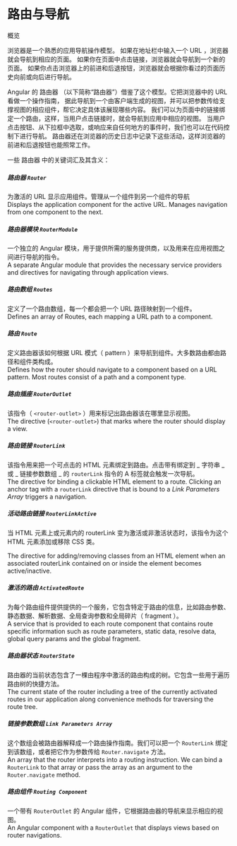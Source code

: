 # 路由与导航

概览

浏览器是一个熟悉的应用导航操作模型。 如果在地址栏中输入一个 URL ，浏览器就会导航到相应的页面。 如果你在页面中点击链接，浏览器就会导航到一个新的页面。 如果你点击浏览器上的前进和后退按钮，浏览器就会根据你看过的页面历史向前或向后进行导航。

Angular 的 路由器 （以下简称“路由器”）借鉴了这个模型。它把浏览器中的 URL 看做一个操作指南， 据此导航到一个由客户端生成的视图，并可以把参数传给支撑视图的相应组件，帮它决定具体该展现哪些内容。 我们可以为页面中的链接绑定一个路由，这样，当用户点击链接时，就会导航到应用中相应的视图。 当用户点击按钮、从下拉框中选取，或响应来自任何地方的事件时，我们也可以在代码控制下进行导航。 路由器还在浏览器的历史日志中记录下这些活动，这样浏览器的前进和后退按钮也能照常工作。

一些 路由器 中的关键词汇及其含义：

##### 路由器 `Router`

为激活的 URL 显示应用组件。管理从一个组件到另一个组件的导航  
Displays the application component for the active URL. Manages navigation from one component to the next.

##### 路由器模块 `RouterModule`

一个独立的 Angular 模块，用于提供所需的服务提供商，以及用来在应用视图之间进行导航的指令。  
A separate Angular module that provides the necessary service providers and directives for navigating through application views.

##### 路由数组 `Routes`

定义了一个路由数组，每一个都会把一个 URL 路径映射到一个组件。  
Defines an array of Routes, each mapping a URL path to a component.

##### 路由 `Route`

定义路由器该如何根据 URL 模式（ pattern ）来导航到组件。大多数路由都由路径和组件类构成。  
Defines how the router should navigate to a component based on a URL pattern. Most routes consist of a path and a component type.

##### 路由插座 `RouterOutlet`

该指令（ `<router-outlet>` ）用来标记出路由器该在哪里显示视图。  
The directive (`<router-outlet>`) that marks where the router should display a view.

##### 路由链接 `RouterLink`

该指令用来把一个可点击的 HTML 元素绑定到路由。点击带有绑定到 _ 字符串 _ 或 _ 链接参数数组 _ 的 `routerLink` 指令的 A 标签就会触发一次导航。  
The directive for binding a clickable HTML element to a route. Clicking an anchor tag with a `routerLink` directive that is bound to a _Link Parameters Array_ triggers a navigation.

##### 活动路由链接 `RouterLinkActive`

当 HTML 元素上或元素内的 routerLink 变为激活或非激活状态时，该指令为这个 HTML 元素添加或移除 CSS 类。  

The directive for adding/removing classes from an HTML element when an associated routerLink contained on or inside the element becomes active/inactive.

##### 激活的路由 `ActivatedRoute`

为每个路由组件提供提供的一个服务，它包含特定于路由的信息，比如路由参数、静态数据、解析数据、全局查询参数和全局碎片（ fragment ）。  
A service that is provided to each route component that contains route specific information such as route parameters, static data, resolve data, global query params and the global fragment.

##### 路由器状态 `RouterState`

路由器的当前状态包含了一棵由程序中激活的路由构成的树。它包含一些用于遍历路由树的快捷方法。  
The current state of the router including a tree of the currently activated routes in our application along convenience methods for traversing the route tree.

##### 链接参数数组 _`Link Parameters Array`_

这个数组会被路由器解释成一个路由操作指南。我们可以把一个 `RouterLink` 绑定到该数组，或者把它作为参数传给 `Router.navigate` 方法。  
An array that the router interprets into a routing instruction. We can bind a `RouterLink` to that array or pass the array as an argument to the `Router.navigate` method.

##### 路由组件 _`Routing Component`_

一个带有 `RouterOutlet` 的 Angular 组件，它根据路由器的导航来显示相应的视图。  
An Angular component with a `RouterOutlet` that displays views based on router navigations.




